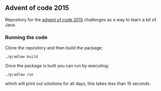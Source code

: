 ## Advent of code 2015

Repository for the [advent of code 2015](https://adventofcode.com/2015)
challenges as a way to learn a bit of Java.

### Running the code

Clone the repository and then build the package:

```
./gradlew build
```

Once the package is built you can run by executing:

```
./gradlew run
```

which will print out solutions for all days, this takes less than 15 seconds.
